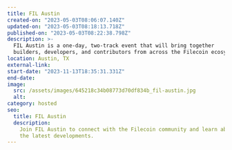 ```yaml
---
title: FIL Austin
created-on: "2023-05-03T08:06:07.140Z"
updated-on: "2023-05-03T08:18:13.718Z"
published-on: "2023-05-03T08:22:38.798Z"
description: >-
  FIL Austin is a one-day, two-track event that will bring together
  builders, developers, and contributors from across the Filecoin ecosystem!
location: Austin, TX
external-link:
start-date: "2023-11-13T18:35:31.331Z"
end-date:
image:
  src: /assets/images/645218c34b08773d70df834b_fil-austin.jpg
  alt:
category: hosted
seo:
  title: FIL Austin
  description:
    Join FIL Austin to connect with the Filecoin community and learn about
    the latest developments.
---
```

